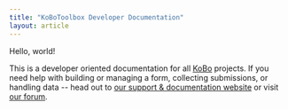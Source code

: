 ```yaml
---
title: "KoBoToolbox Developer Documentation"
layout: article
---
```


Hello, world!

This is a developer oriented documentation for all [KoBo](https://kobotoolbox.org) projects. If you need help with building or managing a form, collecting submissions, or handling data -- head out to [our support & documentation website](https://support.kobotoolbox.org) or visit [our forum](https://community.kobotoolbox.org/).
